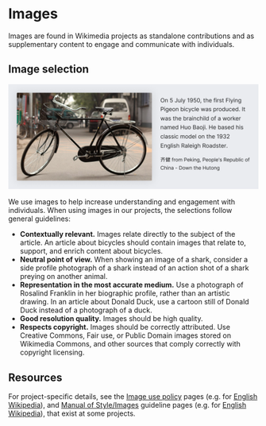 # Images

Images are found in Wikimedia projects as standalone contributions and as supplementary content to
engage and communicate with individuals.

## Image selection

![A bicycle with a caption.](../assets/visual-styles/images/01_images-bicycle.png)

We use images to help increase understanding and engagement with individuals. When using images in
our projects, the selections follow general guidelines:
- **Contextually relevant.** Images relate directly to the subject of the article. An article about
  bicycles should contain images that relate to, support, and enrich content about bicycles.
- **Neutral point of view.** When showing an image of a shark, consider a side profile photograph
  of a shark instead of an action shot of a shark preying on another animal.
- **Representation in the most accurate medium.** Use a photograph of Rosalind Franklin in her
  biographic profile, rather than an artistic drawing. In an article about Donald Duck, use a
  cartoon still of Donald Duck instead of a photograph of a duck.
- **Good resolution quality.** Images should be high quality.
- **Respects copyright.** Images should be correctly attributed. Use Creative Commons, Fair use, or
  Public Domain images stored on Wikimedia Commons, and other sources that comply correctly with
  copyright licensing.

## Resources

For project-specific details, see the [Image use policy](https://www.wikidata.org/wiki/Q6618850)
pages (e.g. for [English Wikipedia](https://en.wikipedia.org/wiki/Wikipedia:Image_use_policy)), and
[Manual of Style/Images](https://www.wikidata.org/wiki/Q16745099) guideline pages (e.g. for
[English Wikipedia](https://en.wikipedia.org/wiki/Wikipedia:Manual_of_Style/Images)), that exist at
some projects.
